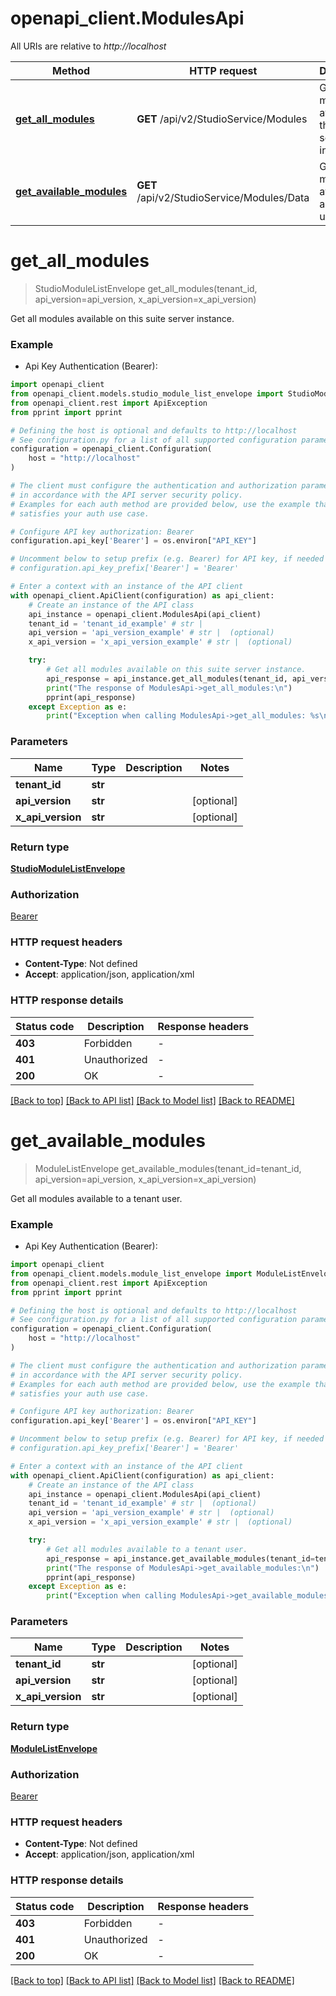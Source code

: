 # openapi_client.ModulesApi

All URIs are relative to *http://localhost*

Method | HTTP request | Description
------------- | ------------- | -------------
[**get_all_modules**](ModulesApi.md#get_all_modules) | **GET** /api/v2/StudioService/Modules | Get all modules available on this suite server instance.
[**get_available_modules**](ModulesApi.md#get_available_modules) | **GET** /api/v2/StudioService/Modules/Data | Get all modules available to a tenant user.


# **get_all_modules**
> StudioModuleListEnvelope get_all_modules(tenant_id, api_version=api_version, x_api_version=x_api_version)

Get all modules available on this suite server instance.

### Example

* Api Key Authentication (Bearer):

```python
import openapi_client
from openapi_client.models.studio_module_list_envelope import StudioModuleListEnvelope
from openapi_client.rest import ApiException
from pprint import pprint

# Defining the host is optional and defaults to http://localhost
# See configuration.py for a list of all supported configuration parameters.
configuration = openapi_client.Configuration(
    host = "http://localhost"
)

# The client must configure the authentication and authorization parameters
# in accordance with the API server security policy.
# Examples for each auth method are provided below, use the example that
# satisfies your auth use case.

# Configure API key authorization: Bearer
configuration.api_key['Bearer'] = os.environ["API_KEY"]

# Uncomment below to setup prefix (e.g. Bearer) for API key, if needed
# configuration.api_key_prefix['Bearer'] = 'Bearer'

# Enter a context with an instance of the API client
with openapi_client.ApiClient(configuration) as api_client:
    # Create an instance of the API class
    api_instance = openapi_client.ModulesApi(api_client)
    tenant_id = 'tenant_id_example' # str | 
    api_version = 'api_version_example' # str |  (optional)
    x_api_version = 'x_api_version_example' # str |  (optional)

    try:
        # Get all modules available on this suite server instance.
        api_response = api_instance.get_all_modules(tenant_id, api_version=api_version, x_api_version=x_api_version)
        print("The response of ModulesApi->get_all_modules:\n")
        pprint(api_response)
    except Exception as e:
        print("Exception when calling ModulesApi->get_all_modules: %s\n" % e)
```



### Parameters


Name | Type | Description  | Notes
------------- | ------------- | ------------- | -------------
 **tenant_id** | **str**|  | 
 **api_version** | **str**|  | [optional] 
 **x_api_version** | **str**|  | [optional] 

### Return type

[**StudioModuleListEnvelope**](StudioModuleListEnvelope.md)

### Authorization

[Bearer](../README.md#Bearer)

### HTTP request headers

 - **Content-Type**: Not defined
 - **Accept**: application/json, application/xml

### HTTP response details

| Status code | Description | Response headers |
|-------------|-------------|------------------|
**403** | Forbidden |  -  |
**401** | Unauthorized |  -  |
**200** | OK |  -  |

[[Back to top]](#) [[Back to API list]](../README.md#documentation-for-api-endpoints) [[Back to Model list]](../README.md#documentation-for-models) [[Back to README]](../README.md)

# **get_available_modules**
> ModuleListEnvelope get_available_modules(tenant_id=tenant_id, api_version=api_version, x_api_version=x_api_version)

Get all modules available to a tenant user.

### Example

* Api Key Authentication (Bearer):

```python
import openapi_client
from openapi_client.models.module_list_envelope import ModuleListEnvelope
from openapi_client.rest import ApiException
from pprint import pprint

# Defining the host is optional and defaults to http://localhost
# See configuration.py for a list of all supported configuration parameters.
configuration = openapi_client.Configuration(
    host = "http://localhost"
)

# The client must configure the authentication and authorization parameters
# in accordance with the API server security policy.
# Examples for each auth method are provided below, use the example that
# satisfies your auth use case.

# Configure API key authorization: Bearer
configuration.api_key['Bearer'] = os.environ["API_KEY"]

# Uncomment below to setup prefix (e.g. Bearer) for API key, if needed
# configuration.api_key_prefix['Bearer'] = 'Bearer'

# Enter a context with an instance of the API client
with openapi_client.ApiClient(configuration) as api_client:
    # Create an instance of the API class
    api_instance = openapi_client.ModulesApi(api_client)
    tenant_id = 'tenant_id_example' # str |  (optional)
    api_version = 'api_version_example' # str |  (optional)
    x_api_version = 'x_api_version_example' # str |  (optional)

    try:
        # Get all modules available to a tenant user.
        api_response = api_instance.get_available_modules(tenant_id=tenant_id, api_version=api_version, x_api_version=x_api_version)
        print("The response of ModulesApi->get_available_modules:\n")
        pprint(api_response)
    except Exception as e:
        print("Exception when calling ModulesApi->get_available_modules: %s\n" % e)
```



### Parameters


Name | Type | Description  | Notes
------------- | ------------- | ------------- | -------------
 **tenant_id** | **str**|  | [optional] 
 **api_version** | **str**|  | [optional] 
 **x_api_version** | **str**|  | [optional] 

### Return type

[**ModuleListEnvelope**](ModuleListEnvelope.md)

### Authorization

[Bearer](../README.md#Bearer)

### HTTP request headers

 - **Content-Type**: Not defined
 - **Accept**: application/json, application/xml

### HTTP response details

| Status code | Description | Response headers |
|-------------|-------------|------------------|
**403** | Forbidden |  -  |
**401** | Unauthorized |  -  |
**200** | OK |  -  |

[[Back to top]](#) [[Back to API list]](../README.md#documentation-for-api-endpoints) [[Back to Model list]](../README.md#documentation-for-models) [[Back to README]](../README.md)


